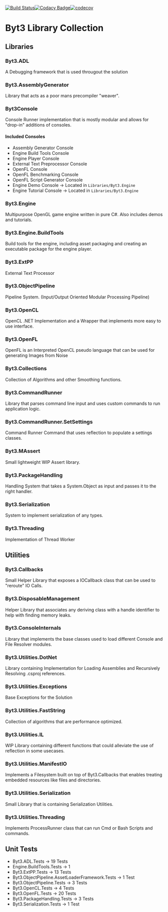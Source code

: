 [![Build Status](https://travis-ci.com/ByteChkR/Byt3.svg?branch=master)](https://travis-ci.com/ByteChkR/Byt3)[![Codacy Badge](https://api.codacy.com/project/badge/Grade/d6d25e60d31a46d4ab73f505ebdda9e3)](https://www.codacy.com/manual/ByteChkR/Byt3?utm_source=github.com&amp;utm_medium=referral&amp;utm_content=ByteChkR/Byt3&amp;utm_campaign=Badge_Grade)[![codecov](https://codecov.io/gh/ByteChkR/Byt3/branch/master/graph/badge.svg)](https://codecov.io/gh/ByteChkR/Byt3)


# Byt3 Library Collection

## Libraries

### Byt3.ADL
A Debugging framework that is used througout the solution

### Byt3.AssemblyGenerator
Library that acts as a poor mans precompiler "weaver".

### Byt3Console
Console Runner implementation that is mostly modular and allows for "drop-in" additions of consoles.

#### Included Consoles
- Assembly Generator Console
- Engine Build Tools Console
- Engine Player Console
- External Text Preprocessor Console
- OpenFL Console
- OpenFL Benchmarking Console
- OpenFL Script Generator Console
- Engine Demo Console -> Located in `Libraries/Byt3.Engine`
- Engine Tutorial Console -> Located in `Libraries/Byt3.Engine`

### Byt3.Engine
Multipurpose OpenGL game engine written in pure C#.
Also includes demos and tutorials.

### Byt3.Engine.BuildTools
Build tools for the engine, including asset packaging and creating an executable package for the engine player.

### Byt3.ExtPP
External Text Processor

### Byt3.ObjectPipeline
Pipeline System. (Input/Output Oriented Modular Processing Pipeline)

### Byt3.OpenCL
OpenCL .NET Implementation and a Wrapper that implements more easy to use interface.

### Byt3.OpenFL
OpenFL is an Interpreted OpenCL pseudo language that can be used for generating Images from Noise

### Byt3.Collections
Collection of Algorithms and other Smoothing functions.

### Byt3.CommandRunner
Library that parses command line input and uses custom commands to run application logic.

### Byt3.CommandRunner.SetSettings
Command Runner Command that uses reflection to populate a settings classes.

### Byt3.MAssert
Small lightweight WIP Assert library.

### Byt3.PackageHandling
Handling System that takes a System.Object as input and passes it to the right handler.

### Byt3.Serialization
System to implement serialization of any types.

### Byt3.Threading
Implementation of Thread Worker


## Utilities

### Byt3.Callbacks
Small Helper Library that exposes a IOCallback class that can be used to "reroute" IO Calls.

### Byt3.DisposableManagement
Helper Library that associates any deriving class with a handle identifier to help with finding memory leaks.

### Byt3.ConsoleInternals
Library that implements the base classes used to load different Console and File Resolver modules.

### Byt3.Utilities.DotNet
Library containing Implementation for Loading Assemblies and Recursively Resolving .csproj references.

### Byt3.Utilities.Exceptions
Base Exceptions for the Solution

### Byt3.Utilities.FastString
Collection of algorithms that are performance optimized.

### Byt3.Utilities.IL
WIP Library containing different functions that could alleviate the use of reflection in some usecases.

### Byt3.Utilities.ManifestIO
Implements a Filesystem built on top of Byt3.Callbacks that enables treating embedded resources like files and directories.

### Byt3.Utilities.Serialization
Small Library that is containing Serialization Utilities.

### Byt3.Utilities.Threading
Implements ProcessRunner class that can run Cmd or Bash Scripts and commands.

## Unit Tests
*  Byt3.ADL.Tests -> 19 Tests
*  Engine.BuildTools.Tests -> 1
*  Byt3.ExtPP.Tests -> 13 Tests
*  Byt3.ObjectPipeline.AssetLoaderFramework.Tests -> 1 Test
*  Byt3.ObjectPipeline.Tests -> 3 Tests
*  Byt3.OpenCL.Tests -> 4 Tests
*  Byt3.OpenFL.Tests -> 20 Tests
*  Byt3.PackageHandling.Tests -> 3 Tests
*  Byt3.Serialization.Tests -> 1 Test